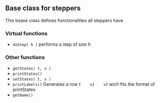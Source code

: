 ## Base class for steppers

This bsase class defines functionalities all steppers have

### Virtual functions
- `doStep( h )` performs a step of size h

### Other functions
- `getStates( t, x )`
- `printStates()`
- `setStates( t, x )`
- `printLabels()` Generates a row `t    x1    x2` wich fits the format of printStates
- `getName()`
